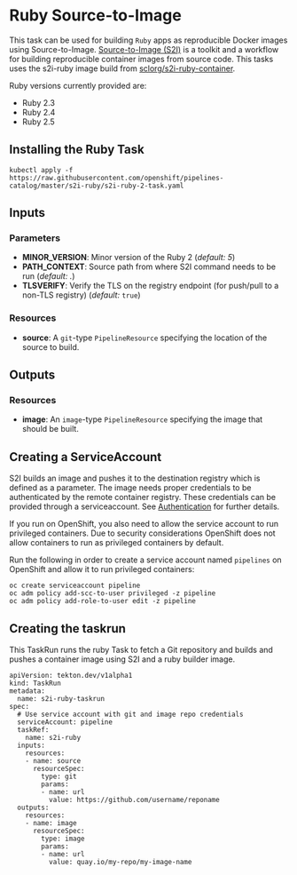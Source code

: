 # Ruby Source-to-Image

This task can be used for building `Ruby` apps as reproducible Docker 
images using Source-to-Image. [Source-to-Image (S2I)](https://github.com/openshift/source-to-image)
is a toolkit and a workflow for building reproducible container images
from source code. This tasks uses the s2i-ruby image build from [sclorg/s2i-ruby-container](https://github.com/sclorg/s2i-ruby-container).

Ruby versions currently provided are:

- Ruby 2.3
- Ruby 2.4
- Ruby 2.5

## Installing the Ruby Task

```
kubectl apply -f https://raw.githubusercontent.com/openshift/pipelines-catalog/master/s2i-ruby/s2i-ruby-2-task.yaml
```

## Inputs

### Parameters

* **MINOR_VERSION**: Minor version of the Ruby 2
  (_default: 5_)
* **PATH_CONTEXT**: Source path from where S2I command needs to be run
  (_default: ._)
* **TLSVERIFY**: Verify the TLS on the registry endpoint (for push/pull to a
  non-TLS registry) (_default:_ `true`)


### Resources

* **source**: A `git`-type `PipelineResource` specifying the location of the
  source to build.

## Outputs

### Resources

* **image**: An `image`-type `PipelineResource` specifying the image that should
  be built.

## Creating a ServiceAccount

S2I builds an image and pushes it to the destination registry which is
defined as a parameter. The image needs proper credentials to be 
authenticated by the remote container registry. These credentials can 
be provided through a serviceaccount. See [Authentication](https://github.com/tektoncd/pipeline/blob/master/docs/auth.md#basic-authentication-docker)
for further details.

If you run on OpenShift, you also need to allow the service
account to run privileged containers. Due to security considerations 
OpenShift does not allow containers to run as privileged containers 
by default.

Run the following in order to create a service account named
`pipelines` on OpenShift and allow it to run privileged containers:

```
oc create serviceaccount pipeline
oc adm policy add-scc-to-user privileged -z pipeline
oc adm policy add-role-to-user edit -z pipeline
```

## Creating the taskrun

This TaskRun runs the ruby Task to fetch a Git repository and builds and 
pushes a container image using S2I and a ruby builder image.

```
apiVersion: tekton.dev/v1alpha1
kind: TaskRun
metadata:
  name: s2i-ruby-taskrun
spec:
  # Use service account with git and image repo credentials
  serviceAccount: pipeline
  taskRef:
    name: s2i-ruby
  inputs:
    resources:
    - name: source
      resourceSpec:
        type: git
        params:
        - name: url
          value: https://github.com/username/reponame
  outputs:
    resources:
    - name: image
      resourceSpec:
        type: image
        params:
        - name: url
          value: quay.io/my-repo/my-image-name
```